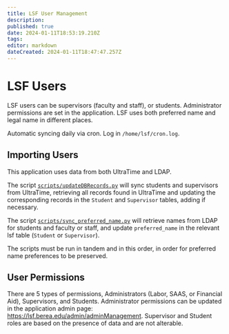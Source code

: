 ```yaml
---
title: LSF User Management
description: 
published: true
date: 2024-01-11T18:53:19.210Z
tags: 
editor: markdown
dateCreated: 2024-01-11T18:47:47.257Z
---
```


# LSF Users
LSF users can be supervisors (faculty and staff), or students. Administrator permissions are set in the application. LSF uses both preferred name and legal name in different places. 

Automatic syncing daily via cron. Log in `/home/lsf/cron.log`.

## Importing Users

This application uses data from both UltraTime and LDAP. 

The script [`scripts/updateDBRecords.py`](https://github.com/BCStudentSoftwareDevTeam/lsf/blob/development/scripts/updateDBRecords.py) will sync students and supervisors from UltraTime, retrieving all records found in UltraTime and updating the corresponding records in the `Student` and `Supervisor` tables, adding if necessary.

The script [`scripts/sync_preferred_name.py`](https://github.com/BCStudentSoftwareDevTeam/lsf/blob/development/scripts/sync_preferred_name.py) will retrieve names from LDAP for students and faculty or staff, and update `preferred_name` in the relevant lsf table (`Student` or `Supervisor`).

The scripts must be run in tandem and in this order, in order for preferred name preferences to be preserved.
 
 ## User Permissions
 
There are 5 types of permissions, Administrators (Labor, SAAS, or Financial Aid), Supervisors, and Students. Administrator permissions can be updated in the application admin page: https://lsf.berea.edu/admin/adminManagement. Supervisor and Student roles are based on the presence of data and are not alterable.